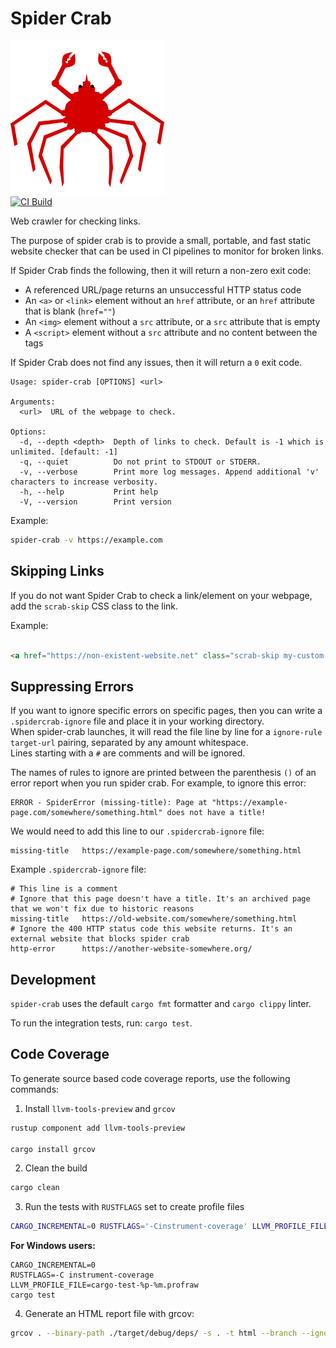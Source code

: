 # Spider Crab
![Spider Crab Logo](spider_crab_logo.png)  
[![CI Build](https://github.com/tsengia/spider-crab/actions/workflows/rust.yml/badge.svg?branch=main)](https://github.com/tsengia/spider-crab/actions/workflows/rust.yml)  

Web crawler for checking links.

The purpose of spider crab is to provide a small, portable, and fast static website checker that can be used in CI pipelines to monitor for broken links.

If Spider Crab finds the following, then it will return a non-zero exit code:
- A referenced URL/page returns an unsuccessful HTTP status code
- An `<a>` or `<link>` element without an `href` attribute, or an `href` attribute that is blank (`href=""`)
- An `<img>` element without a `src` attribute, or a `src` attribute that is empty
- A `<script>` element without a `src` attribute and no content between the tags

If Spider Crab does not find any issues, then it will return a `0` exit code.

```
Usage: spider-crab [OPTIONS] <url>

Arguments:
  <url>  URL of the webpage to check.

Options:
  -d, --depth <depth>  Depth of links to check. Default is -1 which is unlimited. [default: -1]
  -q, --quiet          Do not print to STDOUT or STDERR.
  -v, --verbose        Print more log messages. Append additional 'v' characters to increase verbosity.
  -h, --help           Print help
  -V, --version        Print version
```

Example:
```bash
spider-crab -v https://example.com
```

## Skipping Links
If you do not want Spider Crab to check a link/element on your webpage, add the `scrab-skip` CSS class to the link.

Example:
```html

<a href="https://non-existent-website.net" class="scrab-skip my-custom-class" >This link will not be checked by Spider Crab!</a>

```

## Suppressing Errors
If you want to ignore specific errors on specific pages, then you can write a `.spidercrab-ignore` file and place it in your working directory.  
When spider-crab launches, it will read the file line by line for a `ignore-rule target-url` pairing, separated by any amount whitespace.  
Lines starting with a `#` are comments and will be ignored.  

The names of rules to ignore are printed between the parenthesis `()` of an error report when you run spider crab.
For example, to ignore this error:
```
ERROR - SpiderError (missing-title): Page at "https://example-page.com/somewhere/something.html" does not have a title!
```
We would need to add this line to our `.spidercrab-ignore` file:
```
missing-title   https://example-page.com/somewhere/something.html
```


Example `.spidercrab-ignore` file:
```
# This line is a comment
# Ignore that this page doesn't have a title. It's an archived page that we won't fix due to historic reasons
missing-title   https://old-website.com/somewhere/something.html
# Ignore the 400 HTTP status code this website returns. It's an external website that blocks spider crab
http-error      https://another-website-somewhere.org/
```

## Development
`spider-crab` uses the default `cargo fmt` formatter and `cargo clippy` linter.

To run the integration tests, run: `cargo test`.

## Code Coverage
To generate source based code coverage reports, use the following commands:

1. Install `llvm-tools-preview` and `grcov`
```bash
rustup component add llvm-tools-preview

cargo install grcov
```
2. Clean the build
```bash
cargo clean
```
3. Run the tests with `RUSTFLAGS` set to create profile files
```bash
CARGO_INCREMENTAL=0 RUSTFLAGS='-Cinstrument-coverage' LLVM_PROFILE_FILE='cargo-test-%p-%m.profraw' cargo test
```

**For Windows users:**
```batch
CARGO_INCREMENTAL=0 
RUSTFLAGS=-C instrument-coverage
LLVM_PROFILE_FILE=cargo-test-%p-%m.profraw
cargo test
```

4. Generate an HTML report file with grcov:
```bash
grcov . --binary-path ./target/debug/deps/ -s . -t html --branch --ignore-not-existing --ignore '../*' --ignore "/*" --ignore 'target/*/build/*5ever' -o target/coverage/html
```
